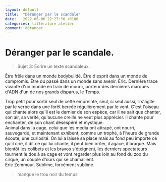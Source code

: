 ```yaml
---
layout: default
title:  "Déranger par le scandale"
date:   2022-06-06 22:27:36 +0100
categories: littérature atelier
comment: déranger
---
```


# Déranger par le scandale.

> Sujet 3: Écrire un texte scandaleux.

Être frêle dans un monde bodybuildé. Être d'esprit dans un monde de compromis. Être du passé dans un monde sans avenir. Éric. Dernière trace vivante d'un monde en train de mourir, porteur des dernières marques d'ADN d'un de nos grands disparus, le Temps.  

Trop petit pour sortir seul de cette empreinte, seul, si seul aussi, il s'agite par le verbe dans une forêt bercée régulièrement par le vent. C'est l'oiseau qui chante alors qu'il est le dernier de son espèce, car il ne sait que chanter, son air, sa vérité, qu'aucune oreille ne veut plus apprécier. Il chante pour enchanter, de son chant désespéré et mystique.  
Animal dans la cage, celui que les media ont attrapé, ont nourri, sauvegardé, et maintenant exhibent, comme un trophé, à l'heure de grande écoute, une curiosité. On lui a laissé sa place mais au fond peu importe ce qu'il crie, il dit ce qui lui chante, il peut bien irriter, il agace, il braque. Mais bientôt les colibets et les bravos s'éteignent, les derniers spectateurs tournent le dos à sa cage et vont regarder plus loin au fond du zoo du cirque, un couple d'ours qui se chamaillent.  
Eric Zemmour. Sublime, forcément sublime.  

> manque le trou noir du temps
